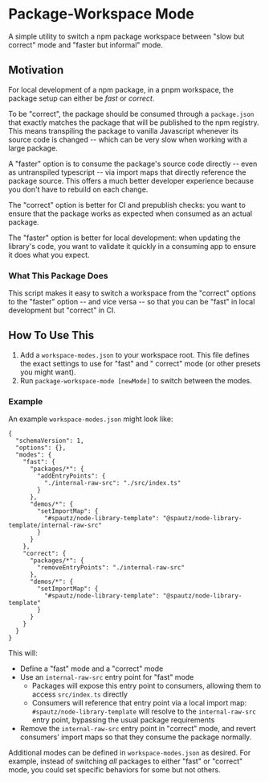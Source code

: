# Package-Workspace Mode

A simple utility to switch a npm package workspace between "slow but correct" mode and "faster but informal" mode.

## Motivation

For local development of a npm package, in a pnpm workspace, the package setup can either be _fast_ or _correct_.

To be "correct", the package should be consumed through a `package.json` that exactly matches the package that will be
published to the npm registry.
This means transpiling the package to vanilla Javascript whenever its source code is changed -- which can be very slow
when working with a large package.

A "faster" option is to consume the package's source code directly -- even as untranspiled typescript -- via import maps
that directly reference the package source.
This offers a much better developer experience because you don't have to rebuild on each change.

The "correct" option is better for CI and prepublish checks: you want to ensure that the package works as expected when
consumed as an actual package.

The "faster" option is better for local development: when updating the library's code, you want to validate it quickly
in a consuming app to ensure it does what you expect.

### What This Package Does

This script makes it easy to switch a workspace from the "correct" options to the "faster" option -- and vice versa --
so that you can be "fast" in local development but "correct" in CI.

## How To Use This

1. Add a `workspace-modes.json` to your workspace root. This file defines the exact settings to use for "fast" and "
   correct" mode (or other presets you might want).
1. Run `package-workspace-mode [newMode]` to switch between the modes.

### Example

An example `workspace-modes.json` might look like:

```
{
  "schemaVersion": 1,
  "options": {},
  "modes": {
    "fast": {
      "packages/*": {
        "addEntryPoints": {
          "./internal-raw-src": "./src/index.ts"
        }
      },
      "demos/*": {
        "setImportMap": {
          "#spautz/node-library-template": "@spautz/node-library-template/internal-raw-src"
        }
      }
    },
    "correct": {
      "packages/*": {
        "removeEntryPoints": "./internal-raw-src"
      },
      "demos/*": {
        "setImportMap": {
          "#spautz/node-library-template": "@spautz/node-library-template"
        }
      }
    }
  }
}
```

This will:

* Define a "fast" mode and a "correct" mode
* Use an `internal-raw-src` entry point for "fast" mode
  * Packages will expose this entry point to consumers, allowing them to access `src/index.ts` directly
  * Consumers will reference that entry point via a local import map: `#spautz/node-library-template` will resolve to
    the `internal-raw-src` entry point, bypassing the usual package requirements
* Remove the `internal-raw-src` entry point in "correct" mode, and revert consumers' import maps so that they consume
  the package normally.

Additional modes can be defined in `workspace-modes.json` as desired. For example, instead of switching _all_ packages
to either "fast" or "correct" mode, you could set specific behaviors for some but not others.
